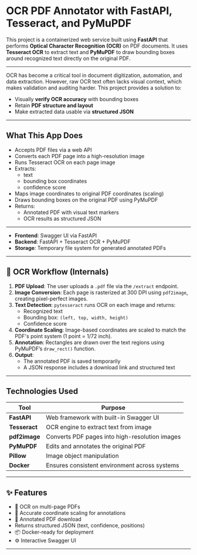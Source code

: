 # OCR PDF Annotator with FastAPI, Tesseract, and PyMuPDF

This project is a containerized web service built using **FastAPI** that performs **Optical Character Recognition (OCR)** on PDF documents. It uses **Tesseract OCR** to extract text and **PyMuPDF** to draw bounding boxes around recognized text directly on the original PDF.

---

OCR has become a critical tool in document digitization, automation, and data extraction. However, raw OCR text often lacks visual context, which makes validation and auditing harder. This project provides a solution to:

- Visually **verify OCR accuracy** with bounding boxes
- Retain **PDF structure and layout**
- Make extracted data usable via **structured JSON**

---

## What This App Does

- Accepts PDF files via a web API
- Converts each PDF page into a high-resolution image
- Runs Tesseract OCR on each page image
- Extracts:
  - text
  - bounding box coordinates
  - confidence score
- Maps image coordinates to original PDF coordinates (scaling)
- Draws bounding boxes on the original PDF using PyMuPDF
- Returns:
  - Annotated PDF with visual text markers
  - OCR results as structured JSON

---

- **Frontend**: Swagger UI via FastAPI
- **Backend**: FastAPI + Tesseract OCR + PyMuPDF
- **Storage**: Temporary file system for generated annotated PDFs

---

## 🔄 OCR Workflow (Internals)

1. **PDF Upload**: The user uploads a `.pdf` file via the `/extract` endpoint.
2. **Image Conversion**: Each page is rasterized at 300 DPI using `pdf2image`, creating pixel-perfect images.
3. **Text Detection**: `pytesseract` runs OCR on each image and returns:
   - Recognized text
   - Bounding box: `(left, top, width, height)`
   - Confidence score
4. **Coordinate Scaling**: Image-based coordinates are scaled to match the PDF's point system (1 point = 1/72 inch).
5. **Annotation**: Rectangles are drawn over the text regions using PyMuPDF’s `draw_rect()` function.
6. **Output**:
   - The annotated PDF is saved temporarily
   - A JSON response includes a download link and structured text

---


## Technologies Used

| Tool         | Purpose                                          |
|--------------|--------------------------------------------------|
| **FastAPI**  | Web framework with built-in Swagger UI           |
| **Tesseract**| OCR engine to extract text from image            |
| **pdf2image**| Converts PDF pages into high-resolution images   |
| **PyMuPDF**  | Edits and annotates the original PDF             |
| **Pillow**   | Image object manipulation                        |
| **Docker**   | Ensures consistent environment across systems    |

---

## ✨ Features

- 🔄 OCR on multi-page PDFs
- 📐 Accurate coordinate scaling for annotations
- 📄 Annotated PDF download
-  Returns structured JSON (text, confidence, positions)
- 📦 Docker-ready for deployment
- ⚙️ Interactive Swagger UI

---
